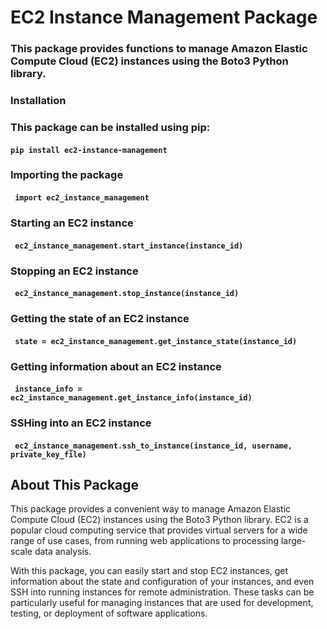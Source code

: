 # EC2 Instance Management Package

### This package provides functions to manage Amazon Elastic Compute Cloud (EC2) instances using the Boto3 Python library.

### Installation

### This package can be installed using pip:
#### `pip install ec2-instance-management`

### Importing the package
#### ` import ec2_instance_management`

### Starting an EC2 instance
#### ` ec2_instance_management.start_instance(instance_id)`

### Stopping an EC2 instance
#### ` ec2_instance_management.stop_instance(instance_id)`

### Getting the state of an EC2 instance
#### ` state = ec2_instance_management.get_instance_state(instance_id)`

### Getting information about an EC2 instance
#### ` instance_info = ec2_instance_management.get_instance_info(instance_id)`

### SSHing into an EC2 instance
#### ` ec2_instance_management.ssh_to_instance(instance_id, username, private_key_file)`


## About This Package
This package provides a convenient way to manage Amazon Elastic Compute Cloud (EC2) instances using the Boto3 Python library. EC2 is a popular cloud computing service that provides virtual servers for a wide range of use cases, from running web applications to processing large-scale data analysis.

With this package, you can easily start and stop EC2 instances, get information about the state and configuration of your instances, and even SSH into running instances for remote administration. These tasks can be particularly useful for managing instances that are used for development, testing, or deployment of software applications.
